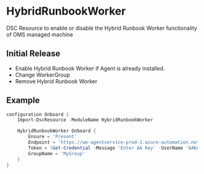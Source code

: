 # HybridRunbookWorker
DSC Resource to enable or disable the Hybrid Runbook Worker functionality of OMS managed machine

## Initial Release
* Enable Hybrid Runbook Worker if Agent is already installed.
* Change WorkerGroup
* Remove Hybrid Runbook Worker

## Example
```powershell
configuration Onboard {
    Import-DscResource -ModuleName HybridRunbookWorker

    HybridRunbookWorker Onboard {
        Ensure = 'Present'
        Endpoint = 'https://we-agentservice-prod-1.azure-automation.net/accounts/<subid>'
        Token = (Get-Credential -Message 'Enter AA Key' -UserName 'AAKey')
        GroupName = 'MyGroup'
    }
}
```